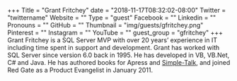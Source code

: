 +++
Title = "Grant Fritchey"
date = "2018-11-17T08:32:02-08:00"
Twitter = "twittername"
Website = ""
Type = "guest"
Facebook = ""
Linkedin = ""
Pronouns = ""
GitHub = ""
Thumbnail = "img/guests/gfritchey.png"
Pinterest = ""
Instagram = ""
YouTube = ""
guest_group = "gfritchey"
+++
Grant Fritchey is a SQL Server MVP with over 20 years’ experience in IT including time spent in support and development. Grant has worked with SQL Server since version 6.0 back in 1995. He has developed in VB, VB.Net, C# and Java. He has authored books for Apress and [Simple-Talk](http://www.simple-talk.com/author/grant-fritchey/), and joined Red Gate as a Product Evangelist in January 2011.
